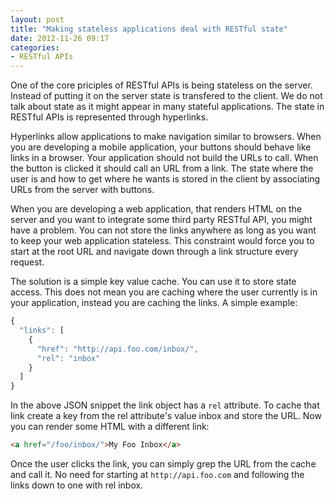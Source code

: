 ```yaml
---
layout: post
title: "Making stateless applications deal with RESTful state"
date: 2012-11-26 09:17
categories:
- RESTful APIs
---
```


One of the core priciples of RESTful APIs is being stateless on the
server. Instead of putting it on the server state is transfered to the
client. We do not talk about state as it might appear in many stateful
applications. The state in RESTful APIs is represented through
hyperlinks.

Hyperlinks allow applications to make navigation similar to
browsers. When you are developing a mobile application, your buttons
should behave like links in a browser. Your application should not
build the URLs to call. When the button is clicked it should call an
URL from a link. The state where the user is and how to get where he
wants is stored in the client by associating URLs from the server with
buttons.

When you are developing a web application, that renders HTML on the
server and you want to integrate some third party RESTful API, you
might have a problem. You can not store the links anywhere as long as
you want to keep your web application stateless. This constraint would
force you to start at the root URL and navigate down through a link
structure every request.

The solution is a simple key value cache. You can use it to store
state access. This does not mean you are caching where the user
currently is in your application, instead you are caching the links. A
simple example:

```javascript
{
  "links": [
    {
      "href": "http://api.foo.com/inbox/",
      "rel": "inbox"
    }
  ]
}
```

In the above JSON snippet the link object has a ```rel``` attribute. To
cache that link create a key from the rel attribute's value inbox and
store the URL. Now you can render some HTML with a different link:

```html
<a href="/foo/inbox/">My Foo Inbox</a>
```

Once the user clicks the link, you can simply grep the URL from the
cache and call it. No need for starting at ```http://api.foo.com``` and
following the links down to one with rel inbox.
